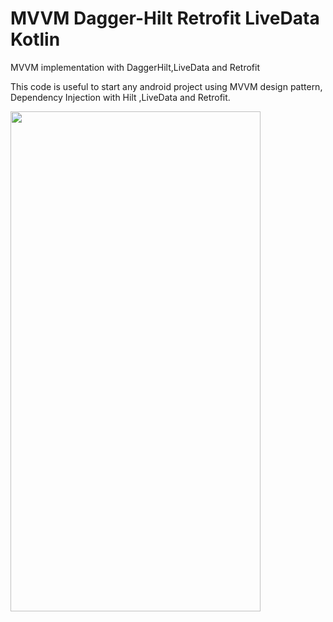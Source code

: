 # MVVM Dagger-Hilt Retrofit LiveData Kotlin
MVVM implementation with DaggerHilt,LiveData and Retrofit

This code is useful to start any android project using MVVM design pattern, Dependency Injection with Hilt ,LiveData and Retrofit.

<img src="https://user-images.githubusercontent.com/18228885/147933699-58e85e4f-5fbb-4e17-af4c-d6124572b028.png" width="400" height="800">

